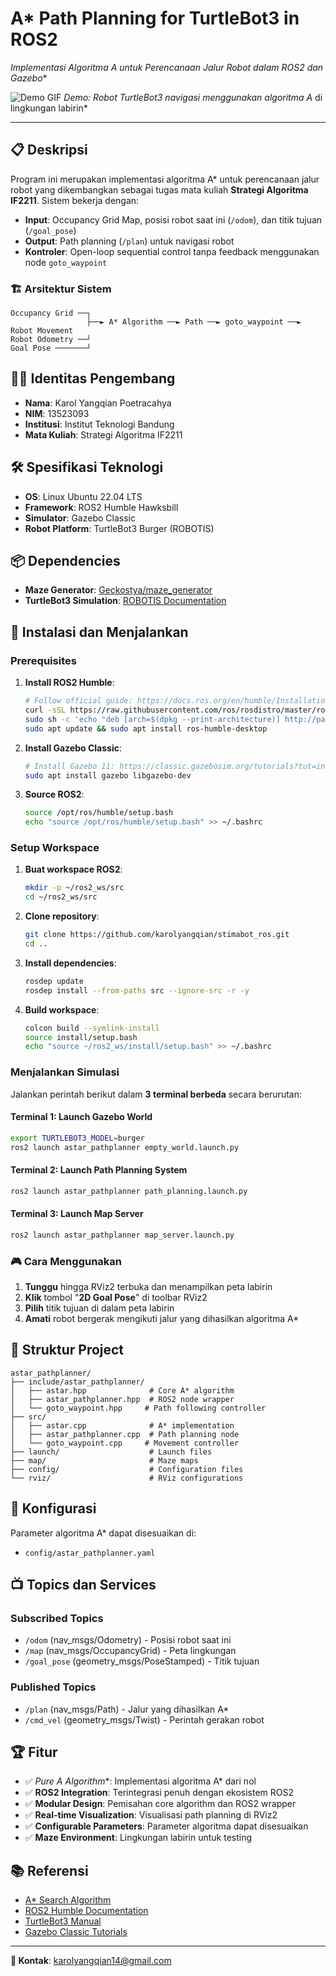 # A* Path Planning for TurtleBot3 in ROS2

**Implementasi Algoritma A* untuk Perencanaan Jalur Robot dalam ROS2 dan Gazebo**

<!-- Placeholder for demo GIF -->
![Demo GIF](assets/demo.gif)
*Demo: Robot TurtleBot3 navigasi menggunakan algoritma A* di lingkungan labirin*

---

## 📋 Deskripsi

Program ini merupakan implementasi algoritma A* untuk perencanaan jalur robot yang dikembangkan sebagai tugas mata kuliah **Strategi Algoritma IF2211**. Sistem bekerja dengan:

- **Input**: Occupancy Grid Map, posisi robot saat ini (`/odom`), dan titik tujuan (`/goal_pose`)
- **Output**: Path planning (`/plan`) untuk navigasi robot
- **Kontroler**: Open-loop sequential control tanpa feedback menggunakan node `goto_waypoint`

### 🏗️ Arsitektur Sistem

```
Occupancy Grid ──┐
                 ├──► A* Algorithm ──► Path ──► goto_waypoint ──► Robot Movement
Robot Odometry ──┘
Goal Pose ───────┘
```

## 👨‍💻 Identitas Pengembang

- **Nama**: Karol Yangqian Poetracahya
- **NIM**: 13523093
- **Institusi**: Institut Teknologi Bandung
- **Mata Kuliah**: Strategi Algoritma IF2211

## 🛠️ Spesifikasi Teknologi

- **OS**: Linux Ubuntu 22.04 LTS
- **Framework**: ROS2 Humble Hawksbill
- **Simulator**: Gazebo Classic
- **Robot Platform**: TurtleBot3 Burger (ROBOTIS)

## 📦 Dependencies

- **Maze Generator**: [Geckostya/maze_generator](https://github.com/Geckostya/maze_generator)
- **TurtleBot3 Simulation**: [ROBOTIS Documentation](https://emanual.robotis.com/docs/en/platform/turtlebot3/simulation/)

## 🚀 Instalasi dan Menjalankan

### Prerequisites

1. **Install ROS2 Humble**:
   ```bash
   # Follow official guide: https://docs.ros.org/en/humble/Installation.html
   curl -sSL https://raw.githubusercontent.com/ros/rosdistro/master/ros.asc | sudo apt-key add -
   sudo sh -c 'echo "deb [arch=$(dpkg --print-architecture)] http://packages.ros.org/ros2/ubuntu $(lsb_release -cs) main" > /etc/apt/sources.list.d/ros2-latest.list'
   sudo apt update && sudo apt install ros-humble-desktop
   ```

2. **Install Gazebo Classic**:
   ```bash
   # Install Gazebo 11: https://classic.gazebosim.org/tutorials?tut=install_ubuntu
   sudo apt install gazebo libgazebo-dev
   ```

3. **Source ROS2**:
   ```bash
   source /opt/ros/humble/setup.bash
   echo "source /opt/ros/humble/setup.bash" >> ~/.bashrc
   ```

### Setup Workspace

1. **Buat workspace ROS2**:
   ```bash
   mkdir -p ~/ros2_ws/src
   cd ~/ros2_ws/src
   ```

2. **Clone repository**:
   ```bash
   git clone https://github.com/karolyangqian/stimabot_ros.git
   cd ..
   ```

3. **Install dependencies**:
   ```bash
   rosdep update
   rosdep install --from-paths src --ignore-src -r -y
   ```

4. **Build workspace**:
   ```bash
   colcon build --symlink-install
   source install/setup.bash
   echo "source ~/ros2_ws/install/setup.bash" >> ~/.bashrc
   ```

### Menjalankan Simulasi

Jalankan perintah berikut dalam **3 terminal berbeda** secara berurutan:

#### Terminal 1: Launch Gazebo World
```bash
export TURTLEBOT3_MODEL=burger
ros2 launch astar_pathplanner empty_world.launch.py
```

#### Terminal 2: Launch Path Planning System
```bash
ros2 launch astar_pathplanner path_planning.launch.py
```

#### Terminal 3: Launch Map Server
```bash
ros2 launch astar_pathplanner map_server.launch.py
```

### 🎮 Cara Menggunakan

1. **Tunggu** hingga RViz2 terbuka dan menampilkan peta labirin
2. **Klik** tombol "**2D Goal Pose**" di toolbar RViz2
3. **Pilih** titik tujuan di dalam peta labirin
4. **Amati** robot bergerak mengikuti jalur yang dihasilkan algoritma A*

## 📁 Struktur Project

```
astar_pathplanner/
├── include/astar_pathplanner/
│   ├── astar.hpp              # Core A* algorithm
│   ├── astar_pathplanner.hpp  # ROS2 node wrapper
│   └── goto_waypoint.hpp     # Path following controller
├── src/
│   ├── astar.cpp              # A* implementation
│   ├── astar_pathplanner.cpp  # Path planning node
│   └── goto_waypoint.cpp     # Movement controller
├── launch/                    # Launch files
├── map/                       # Maze maps
├── config/                    # Configuration files
└── rviz/                      # RViz configurations
```

## 🔧 Konfigurasi

Parameter algoritma A* dapat disesuaikan di:
- `config/astar_pathplanner.yaml`

## 📺 Topics dan Services

### Subscribed Topics
- `/odom` (nav_msgs/Odometry) - Posisi robot saat ini
- `/map` (nav_msgs/OccupancyGrid) - Peta lingkungan
- `/goal_pose` (geometry_msgs/PoseStamped) - Titik tujuan

### Published Topics
- `/plan` (nav_msgs/Path) - Jalur yang dihasilkan A*
- `/cmd_vel` (geometry_msgs/Twist) - Perintah gerakan robot

## 🏆 Fitur

- ✅ **Pure A* Algorithm**: Implementasi algoritma A* dari nol
- ✅ **ROS2 Integration**: Terintegrasi penuh dengan ekosistem ROS2
- ✅ **Modular Design**: Pemisahan core algorithm dan ROS2 wrapper
- ✅ **Real-time Visualization**: Visualisasi path planning di RViz2
- ✅ **Configurable Parameters**: Parameter algoritma dapat disesuaikan
- ✅ **Maze Environment**: Lingkungan labirin untuk testing

## 📚 Referensi

- [A* Search Algorithm](https://en.wikipedia.org/wiki/A*_search_algorithm)
- [ROS2 Humble Documentation](https://docs.ros.org/en/humble/)
- [TurtleBot3 Manual](https://emanual.robotis.com/docs/en/platform/turtlebot3/)
- [Gazebo Classic Tutorials](https://classic.gazebosim.org/tutorials)

---

**📧 Kontak**: karolyangqian14@gmail.com